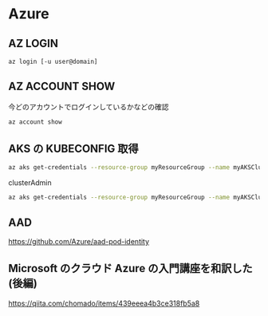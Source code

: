 # Azure

## AZ LOGIN

```bash
az login [-u user@domain]
```

## AZ ACCOUNT SHOW

今どのアカウントでログインしているかなどの確認

```bash
az account show
```

## AKS の KUBECONFIG 取得

```bash
az aks get-credentials --resource-group myResourceGroup --name myAKSCluster
```

clusterAdmin

```bash
az aks get-credentials --resource-group myResourceGroup --name myAKSCluster --admin
```

## AAD

https://github.com/Azure/aad-pod-identity


## Microsoft のクラウド Azure の入門講座を和訳した (後編)

https://qiita.com/chomado/items/439eeea4b3ce318fb5a8

